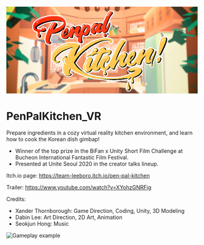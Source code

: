 ![Banner](/Media/CoverImage_small.png)

# PenPalKitchen_VR
Prepare ingredients in a cozy virtual reality kitchen environment, and learn how to cook the Korean dish gimbap!

- Winner of the top prize in the BiFan x Unity Short Film Challenge at Bucheon International Fantastic Film Festival.
- Presented at Unite Seoul 2020 in the creator talks lineup.

Itch.io page: https://team-leeboro.itch.io/pen-pal-kitchen

Trailer: https://www.youtube.com/watch?v=XYohzGNRFig

Credits:
- Xander Thornborough: Game Direction, Coding, Unity, 3D Modeling
- Dabin Lee: Art Direction, 2D Art, Animation
- Seokjun Hong: Music

![Gameplay example](/Media/Gameplay_1.gif)